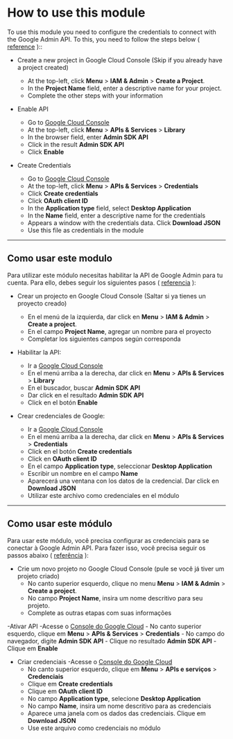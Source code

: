 # How to use this module

To use this module you need to configure the credentials to connect with the Google Admin API. To this, you need to follow the steps below ( [reference](https://developers.google.com/admin-sdk/directory/v1/quickstart/python) )::

- Create a new project in Google Cloud Console (Skip if you already have a project created)
    - At the top-left, click **Menu** > **IAM & Admin** > **Create a Project**.
    - In the **Project Name** field, enter a descriptive name for your project.
    - Complete the other steps with your information

- Enable API
    - Go to [Google Cloud Console](https://console.cloud.google.com/)
    - At the top-left, click **Menu** > **APIs & Services** > **Library**
    - In the browser field, enter **Admin SDK API**
    - Click in the result **Admin SDK API**
    - Click **Enable**

- Create Credentials
    - Go to [Google Cloud Console](https://console.cloud.google.com/)
    - At the top-left, click **Menu** > **APIs & Services** > **Credentials**
    - Click **Create credentials**
    - Click **OAuth client ID**
    - In the **Application type** field, select **Desktop Application**
    - In the **Name** field, enter a descriptive name for the credentials
    - Appears a window with the credentials data. Click **Download JSON**
    - Use this file as credentials in the module

--- 

## Como usar este modulo

Para utilizar este módulo necesitas habilitar la API de Google Admin para tu cuenta. Para ello, debes seguir los siguientes pasos ( [referencia](https://developers.google.com/admin-sdk/directory/v1/quickstart/python) ):

- Crear un projecto en Google Cloud Console (Saltar si ya tienes un proyecto creado)
  - En el menú de la izquierda, dar click en **Menu** > **IAM & Admin** > **Create a project**.
  - En el campo **Project Name**, agregar un nombre para el proyecto
  - Completar los siguientes campos según corresponda

- Habilitar la API:
    - Ir a [Google Cloud Console](https://console.cloud.google.com/)
    - En el menú arriba a la derecha, dar click en **Menu** > **APIs & Services** > **Library**
    - En el buscador, buscar **Admin SDK API**
    - Dar click en el resultado **Admin SDK API**
    -  Click en el botón **Enable**

- Crear credenciales de Google:
    - Ir a [Google Cloud Console](https://console.cloud.google.com/)
    - En el menú arriba a la derecha, dar click en **Menu** > **APIs & Services** > **Credentials**
    - Click en el botón **Create credentials**
    - Click en **OAuth client ID**
    - En el campo **Application type**, seleccionar **Desktop Application**
    - Escribir un nombre en el campo **Name**
    - Aparecerá una ventana con los datos de la credencial. Dar click en **Download JSON**
    - Utilizar este archivo como credenciales en el módulo

---

## Como usar este módulo

Para usar este módulo, você precisa configurar as credenciais para se conectar à Google Admin API. Para fazer isso, você precisa seguir os passos abaixo ( [referência](https://developers.google.com/admin-sdk/directory/v1/quickstart/python) ):

- Crie um novo projeto no Google Cloud Console (pule se você já tiver um projeto criado)
    - No canto superior esquerdo, clique no menu **Menu** > **IAM & Admin** > **Create a project**.
    - No campo **Project Name**, insira um nome descritivo para seu projeto.
    - Complete as outras etapas com suas informações

-Ativar API
    -Acesse o [Console do Google Cloud](https://console.cloud.google.com/)
    - No canto superior esquerdo, clique em **Menu** > **APIs & Services** > **Credentials**
    - No campo do navegador, digite **Admin SDK API**
    - Clique no resultado **Admin SDK API**
    - Clique em **Enable**

- Criar credenciais
    -Acesse o [Console do Google Cloud](https://console.cloud.google.com/)
    - No canto superior esquerdo, clique em **Menu** > **APIs e serviços** > **Credenciais**
    - Clique em **Create credentials**
    - Clique em **OAuth client ID**
    - No campo **Application type**, selecione **Desktop Application**
    - No campo **Name**, insira um nome descritivo para as credenciais
    - Aparece uma janela com os dados das credenciais. Clique em **Download JSON**
    - Use este arquivo como credenciais no módulo